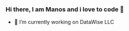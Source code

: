 ### Hi there, I am Manos and i love to code 👋


- 🔭 I’m currently working on DataWise LLC 
<!--
- 
- 🌱 I’m currently learning 
- 👯 I’m looking to collaborate on ...
- 🤔 I’m looking for help with ...
- 💬 Ask me about ...
- 📫 How to reach me: ...
- 😄 Pronouns: ...
- ⚡ Fun fact: ...

Would you like personalize help ?? <a href="https://www.codementor.io/@eboxnet88?refer=badge"><img src="https://www.codementor.io/m-badges/eboxnet88/find-me-on-cm-g.svg" alt="Codementor badge"></a>
--!>


